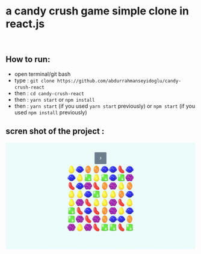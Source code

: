 # a candy crush game simple clone in react.js

<br/>

## How to run:
- open terminal/git bash 
- type : ```git clone https://github.com/abdurrahmanseyidoglu/candy-crush-react```
- then : ```cd candy-crush-react```
- then : ```yarn start``` or ```npm install```
- then : ```yarn start``` (if you used ```yarn start``` previously) or ```npm start``` (if you used ```npm install``` previously)

## scren shot of the project : 
![](https://github.com/abdurrahmanseyidoglu/candy-crush-react/blob/main/candycrushreact.gif)
